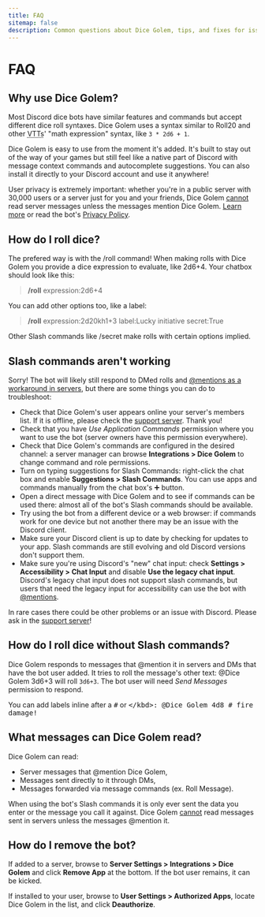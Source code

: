 ```yaml
---
title: FAQ
sitemap: false
description: Common questions about Dice Golem, tips, and fixes for issues.
---
```


# FAQ

## Why use Dice Golem?

Most Discord dice bots have similar features and commands but accept different dice roll syntaxes. Dice Golem uses a syntax similar to Roll20 and other <abbr title="Virtual Table Tops">VTTs</abbr>' "math expression" syntax, like `3 * 2d6 + 1`.

Dice Golem is easy to use from the moment it's added. It's built to stay out of the way of your games but still feel like a native part of Discord with message context commands and autocomplete suggestions. You can also install it directly to your Discord account and use it anywhere!

User privacy is extremely important: whether you're in a public server with 30,000 users or a server just for you and your friends, Dice Golem <u>cannot</u> read server messages unless the messages mention Dice Golem. [Learn more](#what-messages-can-dice-golem-read) or read the bot's [Privacy Policy][privacy].

## How do I roll dice?

The prefered way is with the <span class="mention">/roll</span> command! When making rolls with Dice Golem you provide a dice expression to evaluate, like <span class="param">2d6+4</span>. Your chatbox should look like this:

> **/roll** <span class="param">expression:</span>2d6+4

You can add other options too, like a <span class="param">label</span>:

> **/roll** <span class="param">expression:</span>2d20kh1+3 <span class="param">label:</span>Lucky initiative <span class="param">secret:</span>True

Other Slash commands like <span class="mention">/secret</span> make rolls with certain options implied.

## Slash commands aren't working

Sorry! The bot will likely still respond to DMed rolls and [@mentions as a workaround in servers](#how-do-i-roll-dice-without-slash-commands), but there are some things you can do to troubleshoot:

- Check that Dice Golem's user appears online your server's members list. If it is offline, please check the [support server][support]. Thank you!
- Check that you have _Use Application Commands_ permission where you want to use the bot (server owners have this permission everywhere).
- Check that Dice Golem's commands are configured in the desired channel: a server manager can browse **Integrations > Dice Golem** to change command and role permissions.
- Turn on typing suggestions for Slash Commands: right-click the chat box and enable **Suggestions > Slash Commands**. You can use apps and commands manually from the chat box's <span class="param">➕</span> button.
- Open a direct message with Dice Golem and to see if commands can be used there: almost all of the bot's Slash commands should be available.
- Try using the bot from a different device or a web browser: if commands work for one device but not another there may be an issue with the Discord client.
- Make sure your Discord client is up to date by checking for updates to your app. Slash commands are still evolving and old Discord versions don't support them.
- Make sure you're using Discord's "new" chat input: check **Settings > Accessibility > Chat Input** and disable **Use the legacy chat input**. Discord's legacy chat input does not support slash commands, but users that need the legacy input for accessibility can use the bot with [@mentions](#how-do-i-roll-dice-without-slash-commands).

In rare cases there could be other problems or an issue with Discord. Please ask in the [support server][support]!

## How do I roll dice without Slash commands?

Dice Golem responds to messages that @mention it in servers and DMs that have the bot user added. It tries to roll the message's other text: <span class="param"><span class="mention">@Dice Golem</span> 3d6+3</span> will roll `3d6+3`. The bot user will need _Send Messages_ permission to respond.

You can add labels inline after a <kbd>#</kbd> or <kbd>\</kbd>: <span class="param"><span class="mention">@Dice Golem</span> 4d8 # fire damage!</span>

## What messages can Dice Golem read?

Dice Golem can read:

- Server messages that @mention Dice Golem,
- Messages sent directly to it through DMs,
- Messages forwarded via message commands (ex. <span class="mention">Roll Message</span>).

When using the bot's Slash commands it is only ever sent the data you enter or the message you call it against. Dice Golem <u>cannot</u> read messages sent in servers unless the messages @mention it.

## How do I remove the bot?

If added to a server, browse to **Server Settings > Integrations > Dice Golem** and click **Remove App** at the bottom. If the bot user remains, it can be kicked.

If installed to your user, browse to **User Settings > Authorized Apps**, locate Dice Golem in the list, and click **Deauthorize**.

[privacy]: https://dicegolem.io/privacy "Dice Golem's Privacy Policy"
[support]: https://discord.gg/vuE8zyc "The Pit of Dicepair, Dice Golem's support server"
